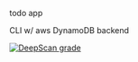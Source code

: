 

todo app

CLI  w/ aws DynamoDB backend


[![DeepScan grade](https://deepscan.io/api/teams/279/projects/13507/branches/229490/badge/grade.svg)](https://deepscan.io/dashboard#view=project&tid=279&pid=13507&bid=229490)
